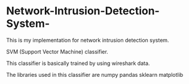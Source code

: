 # Network-Intrusion-Detection-System-

This is my implementation for network intrusion detection system. 

SVM (Support Vector Machine) classifier.

This classifier is basically trained by using wireshark data.

The libraries used in this classifier are numpy pandas sklearn matplotlib
